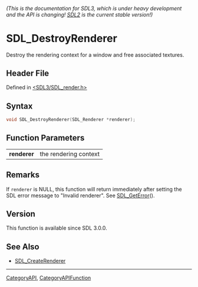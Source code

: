 ###### (This is the documentation for SDL3, which is under heavy development and the API is changing! [SDL2](https://wiki.libsdl.org/SDL2/) is the current stable version!)
# SDL_DestroyRenderer

Destroy the rendering context for a window and free associated textures.

## Header File

Defined in [<SDL3/SDL_render.h>](https://github.com/libsdl-org/SDL/blob/main/include/SDL3/SDL_render.h)

## Syntax

```c
void SDL_DestroyRenderer(SDL_Renderer *renderer);

```

## Function Parameters

|                  |                       |
| ---------------- | --------------------- |
| **renderer**     | the rendering context |

## Remarks

If `renderer` is NULL, this function will return immediately after setting
the SDL error message to "Invalid renderer". See
[SDL_GetError](SDL_GetError)().

## Version

This function is available since SDL 3.0.0.

## See Also

* [SDL_CreateRenderer](SDL_CreateRenderer)

----
[CategoryAPI](CategoryAPI), [CategoryAPIFunction](CategoryAPIFunction)

